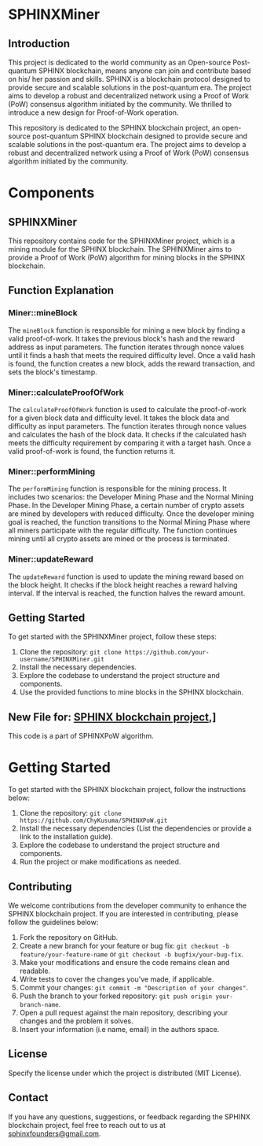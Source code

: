 # SPHINXMiner

## Introduction

This project is dedicated to the world community as an Open-source Post-quantum SPHINX blockchain, means anyone can join and contribute based on his/ her passion and skills. SPHINX is a blockchain protocol designed to provide secure and scalable solutions in the post-quantum era. The project aims to develop a robust and decentralized network using a Proof of Work (PoW) consensus algorithm initiated by the community. We thrilled to introduce a new design for Proof-of-Work operation.

This repository is dedicated to the SPHINX blockchain project, an open-source post-quantum SPHINX blockchain designed to provide secure and scalable solutions in the post-quantum era. The project aims to develop a robust and decentralized network using a Proof of Work (PoW) consensus algorithm initiated by the community.

# Components

## SPHINXMiner

This repository contains code for the SPHINXMiner project, which is a mining module for the SPHINX blockchain. The SPHINXMiner aims to provide a Proof of Work (PoW) algorithm for mining blocks in the SPHINX blockchain.

## Function Explanation

### Miner::mineBlock

The `mineBlock` function is responsible for mining a new block by finding a valid proof-of-work. It takes the previous block's hash and the reward address as input parameters. The function iterates through nonce values until it finds a hash that meets the required difficulty level. Once a valid hash is found, the function creates a new block, adds the reward transaction, and sets the block's timestamp.

### Miner::calculateProofOfWork

The `calculateProofOfWork` function is used to calculate the proof-of-work for a given block data and difficulty level. It takes the block data and difficulty as input parameters. The function iterates through nonce values and calculates the hash of the block data. It checks if the calculated hash meets the difficulty requirement by comparing it with a target hash. Once a valid proof-of-work is found, the function returns it.

### Miner::performMining

The `performMining` function is responsible for the mining process. It includes two scenarios: the Developer Mining Phase and the Normal Mining Phase. In the Developer Mining Phase, a certain number of crypto assets are mined by developers with reduced difficulty. Once the developer mining goal is reached, the function transitions to the Normal Mining Phase where all miners participate with the regular difficulty. The function continues mining until all crypto assets are mined or the process is terminated.

### Miner::updateReward

The `updateReward` function is used to update the mining reward based on the block height. It checks if the block height reaches a reward halving interval. If the interval is reached, the function halves the reward amount.

## Getting Started

To get started with the SPHINXMiner project, follow these steps:

1. Clone the repository: `git clone https://github.com/your-username/SPHINXMiner.git`
2. Install the necessary dependencies.
3. Explore the codebase to understand the project structure and components.
4. Use the provided functions to mine blocks in the SPHINX blockchain.

## New File for: [SPHINX blockchain project](https://github.com/SPHINX-HUB-ORG/SPHINXPoW),]

This code is a part of SPHINXPoW algorithm.

# Getting Started
To get started with the SPHINX blockchain project, follow the instructions below:

1. Clone the repository: `git clone https://github.com/ChyKusuma/SPHINXPoW.git`
2. Install the necessary dependencies (List the dependencies or provide a link to the installation guide).
3. Explore the codebase to understand the project structure and components.
4. Run the project or make modifications as needed.


## Contributing
We welcome contributions from the developer community to enhance the SPHINX blockchain project. If you are interested in contributing, please follow the guidelines below:

1. Fork the repository on GitHub.
2. Create a new branch for your feature or bug fix: `git checkout -b feature/your-feature-name` or `git checkout -b bugfix/your-bug-fix`.
3. Make your modifications and ensure the code remains clean and readable.
4. Write tests to cover the changes you've made, if applicable.
5. Commit your changes: `git commit -m "Description of your changes"`.
6. Push the branch to your forked repository: `git push origin your-branch-name`.
7. Open a pull request against the main repository, describing your changes and the problem it solves.
8. Insert your information (i.e name, email) in the authors space.

## License
Specify the license under which the project is distributed (MIT License).

## Contact
If you have any questions, suggestions, or feedback regarding the SPHINX blockchain project, feel free to reach out to us at [sphinxfounders@gmail.com](mailto:sphinxfounders@gmail.com).
